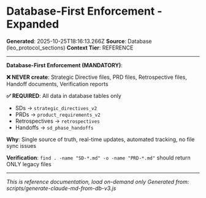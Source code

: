 # Database-First Enforcement - Expanded

**Generated**: 2025-10-25T18:16:13.266Z
**Source**: Database (leo_protocol_sections)
**Context Tier**: REFERENCE

---

**Database-First Enforcement (MANDATORY)**:

**❌ NEVER create**: Strategic Directive files, PRD files, Retrospective files, Handoff documents, Verification reports

**✅ REQUIRED**: All data in database tables only
- SDs → `strategic_directives_v2`
- PRDs → `product_requirements_v2`
- Retrospectives → `retrospectives`
- Handoffs → `sd_phase_handoffs`

**Why**: Single source of truth, real-time updates, automated tracking, no file sync issues

**Verification**: `find . -name "SD-*.md" -o -name "PRD-*.md"` should return ONLY legacy files

---

*This is reference documentation, load on-demand only*
*Generated from: scripts/generate-claude-md-from-db-v3.js*
